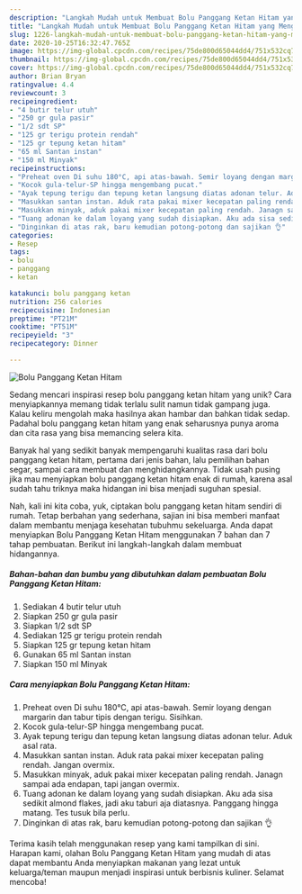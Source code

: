 ```yaml
---
description: "Langkah Mudah untuk Membuat Bolu Panggang Ketan Hitam yang Menggugah Selera"
title: "Langkah Mudah untuk Membuat Bolu Panggang Ketan Hitam yang Menggugah Selera"
slug: 1226-langkah-mudah-untuk-membuat-bolu-panggang-ketan-hitam-yang-menggugah-selera
date: 2020-10-25T16:32:47.765Z
image: https://img-global.cpcdn.com/recipes/75de800d65044dd4/751x532cq70/bolu-panggang-ketan-hitam-foto-resep-utama.jpg
thumbnail: https://img-global.cpcdn.com/recipes/75de800d65044dd4/751x532cq70/bolu-panggang-ketan-hitam-foto-resep-utama.jpg
cover: https://img-global.cpcdn.com/recipes/75de800d65044dd4/751x532cq70/bolu-panggang-ketan-hitam-foto-resep-utama.jpg
author: Brian Bryan
ratingvalue: 4.4
reviewcount: 3
recipeingredient:
- "4 butir telur utuh"
- "250 gr gula pasir"
- "1/2 sdt SP"
- "125 gr terigu protein rendah"
- "125 gr tepung ketan hitam"
- "65 ml Santan instan"
- "150 ml Minyak"
recipeinstructions:
- "Preheat oven Di suhu 180°C, api atas-bawah. Semir loyang dengan margarin dan tabur tipis dengan terigu. Sisihkan."
- "Kocok gula-telur-SP hingga mengembang pucat."
- "Ayak tepung terigu dan tepung ketan langsung diatas adonan telur. Aduk asal rata."
- "Masukkan santan instan. Aduk rata pakai mixer kecepatan paling rendah. Jangan overmix."
- "Masukkan minyak, aduk pakai mixer kecepatan paling rendah. Janagn sampai ada endapan, tapi jangan overmix."
- "Tuang adonan ke dalam loyang yang sudah disiapkan. Aku ada sisa sedikit almond flakes, jadi aku taburi aja diatasnya. Panggang hingga matang. Tes tusuk bila perlu."
- "Dinginkan di atas rak, baru kemudian potong-potong dan sajikan 👌"
categories:
- Resep
tags:
- bolu
- panggang
- ketan

katakunci: bolu panggang ketan 
nutrition: 256 calories
recipecuisine: Indonesian
preptime: "PT21M"
cooktime: "PT51M"
recipeyield: "3"
recipecategory: Dinner

---
```



![Bolu Panggang Ketan Hitam](https://img-global.cpcdn.com/recipes/75de800d65044dd4/751x532cq70/bolu-panggang-ketan-hitam-foto-resep-utama.jpg)

Sedang mencari inspirasi resep bolu panggang ketan hitam yang unik? Cara menyiapkannya memang tidak terlalu sulit namun tidak gampang juga. Kalau keliru mengolah maka hasilnya akan hambar dan bahkan tidak sedap. Padahal bolu panggang ketan hitam yang enak seharusnya punya aroma dan cita rasa yang bisa memancing selera kita.

Banyak hal yang sedikit banyak mempengaruhi kualitas rasa dari bolu panggang ketan hitam, pertama dari jenis bahan, lalu pemilihan bahan segar, sampai cara membuat dan menghidangkannya. Tidak usah pusing jika mau menyiapkan bolu panggang ketan hitam enak di rumah, karena asal sudah tahu triknya maka hidangan ini bisa menjadi suguhan spesial.




Nah, kali ini kita coba, yuk, ciptakan bolu panggang ketan hitam sendiri di rumah. Tetap berbahan yang sederhana, sajian ini bisa memberi manfaat dalam membantu menjaga kesehatan tubuhmu sekeluarga. Anda dapat menyiapkan Bolu Panggang Ketan Hitam menggunakan 7 bahan dan 7 tahap pembuatan. Berikut ini langkah-langkah dalam membuat hidangannya.

<!--inarticleads1-->

##### Bahan-bahan dan bumbu yang dibutuhkan dalam pembuatan Bolu Panggang Ketan Hitam:

1. Sediakan 4 butir telur utuh
1. Siapkan 250 gr gula pasir
1. Siapkan 1/2 sdt SP
1. Sediakan 125 gr terigu protein rendah
1. Siapkan 125 gr tepung ketan hitam
1. Gunakan 65 ml Santan instan
1. Siapkan 150 ml Minyak




<!--inarticleads2-->

##### Cara menyiapkan Bolu Panggang Ketan Hitam:

1. Preheat oven Di suhu 180°C, api atas-bawah. Semir loyang dengan margarin dan tabur tipis dengan terigu. Sisihkan.
1. Kocok gula-telur-SP hingga mengembang pucat.
1. Ayak tepung terigu dan tepung ketan langsung diatas adonan telur. Aduk asal rata.
1. Masukkan santan instan. Aduk rata pakai mixer kecepatan paling rendah. Jangan overmix.
1. Masukkan minyak, aduk pakai mixer kecepatan paling rendah. Janagn sampai ada endapan, tapi jangan overmix.
1. Tuang adonan ke dalam loyang yang sudah disiapkan. Aku ada sisa sedikit almond flakes, jadi aku taburi aja diatasnya. Panggang hingga matang. Tes tusuk bila perlu.
1. Dinginkan di atas rak, baru kemudian potong-potong dan sajikan 👌




Terima kasih telah menggunakan resep yang kami tampilkan di sini. Harapan kami, olahan Bolu Panggang Ketan Hitam yang mudah di atas dapat membantu Anda menyiapkan makanan yang lezat untuk keluarga/teman maupun menjadi inspirasi untuk berbisnis kuliner. Selamat mencoba!
